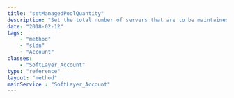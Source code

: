 ```yaml
---
title: "setManagedPoolQuantity"
description: "Set the total number of servers that are to be maintained in the given pool. When a server is ordered a new server will be put in the pool to replace the server that was removed to fill an order to maintain the desired pool availability quantity. "
date: "2018-02-12"
tags:
    - "method"
    - "sldn"
    - "Account"
classes:
    - "SoftLayer_Account"
type: "reference"
layout: "method"
mainService : "SoftLayer_Account"
---
```

